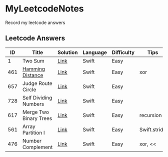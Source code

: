 # MyLeetcodeNotes
Record my leetcode answers

## Leetcode Answers

| ID   | Title                                    | Solution                                 | Language | Difficulty | Tips         |
| ---- | ---------------------------------------- | ---------------------------------------- | -------- | ---------- | ------------ |
| 1    | Two Sum                                  | [Link](./MyLeetcodeNotes/1TwoSum.swift)  | Swift    | Easy       |              |
| 461  | [Hamming Distance](https://en.wikipedia.org/wiki/Hamming_distance) | [Link](./MyLeetcodeNotes/461HammingDistance.swift) | Swift    | Easy       | xor          |
| 657  | Judge Route Circle                       | [Link](./MyLeetcodeNotes/657JudgeRouteCircle.swift) | Swift    | Easy       |              |
| 728  | Self Dividing Numbers                    | [Link](./MyLeetcodeNotes/728SelfDividingNumbers.swift) | Swift    | Easy       |              |
| 617  | Merge Two Binary Trees                   | [Link](./MyLeetcodeNotes/617MergeTwoBinaryTrees.swift) | Swift    | Easy       | recursion    |
| 561  | Array Partition I                        | [Link](./MyLeetcodeNotes/561ArrayPartitionI.swift) | Swift    | Easy       | Swift.stride |
| 476  | Number Complement                        | [Link](./MyLeetcodeNotes/476NumberComplement.swift) | Swift    | Easy       | xor, <<      |

